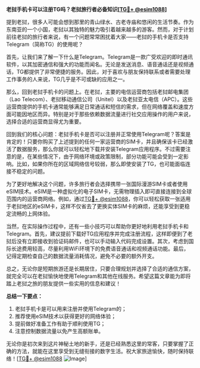 **老挝手机卡可以注册TG吗？老挝旅行者必备知识[[TG💪+ @esim1088](https://t.me/s/esim1088)]**

提到老挝，很多人可能会想到那里的青山绿水、古老寺庙和悠闲的生活节奏。作为东南亚的一个小国，老挝以其独特的魅力吸引着越来越多的游客。然而，对于计划前往老挝的旅行者来说，有一个问题常常困扰着大家——老挝的手机卡是否支持Telegram（简称TG）的使用呢？

首先，让我们来了解一下什么是Telegram。Telegram是一款广受欢迎的即时通讯软件，以其加密通信和强大的功能而闻名。无论是发送消息、语音通话还是视频通话，TG都提供了非常便捷的服务。因此，对于喜欢与朋友保持联系或者需要处理工作事务的人来说，TG几乎是不可或缺的应用之一。

那么，回到老挝手机卡的问题上。在老挝，主要的电信运营商包括老挝邮电集团（Lao Telecom）、老挝移动通信公司（Unitel）以及老挝亚太电信（APC）。这些运营商提供的手机卡通常能够满足日常通话和短信的需求，但在网络覆盖和速度方面可能因地区而异。特别是对于那些依赖数据流量进行社交应用操作的用户来说，选择合适的运营商显得尤为重要。

回到我们的核心问题：老挝手机卡是否可以注册并正常使用Telegram呢？答案是肯定的！只要你购买了上述提到的任何一家运营商的SIM卡，并且确保该卡已经激活了数据服务，那么你就可以轻松地下载并安装Telegram应用程序。不过需要注意的是，在某些情况下，由于网络环境或政策限制，部分功能可能会受到一定影响。比如，如果你所在的区域网络信号较弱，那么即使安装了TG，也可能面临连接不稳定的问题。

为了更好地解决这个问题，许多旅行者会选择携带一张国际漫游SIM卡或者使用eSIM技术。eSIM是一种虚拟化的电子SIM卡，无需物理插入即可直接连接到全球范围内的运营商网络。例如，通过[TG💪+ @esim1088](https://t.me/s/esim1088)，你可以轻松获取一张适用于老挝地区的eSIM卡，这样不仅省去了更换实体SIM卡的麻烦，还能享受到更稳定流畅的上网体验。

当然，在实际操作过程中，还有一些小技巧可以帮助你更好地利用老挝手机卡和Telegram。首先，建议提前下载好TG应用程序并完成注册流程，这样即便到了老挝后没有立即接收到验证码邮件，也可以手动输入代码完成设置。其次，考虑到国际长途费用较高，尽量利用WiFi环境下的免费语音通话和视频通话功能。最后，记得定期检查自己的数据流量消耗情况，避免不必要的额外开支。

总之，无论你是短期旅游还是长期居住，只要合理规划并选择了合适的通信方案，就完全可以在老挝愉快地使用Telegram和其他在线服务。希望这篇文章能为即将踏上老挝之旅的朋友提供一些实用的信息和建议！

**总结一下要点：**
1. 老挝手机卡是可以用来注册并使用Telegram的；
2. 推荐使用eSIM技术以获得更好的网络体验；
3. 提前做好准备工作有助于顺利使用TG；
4. 注意控制数据流量以免产生高额账单。

无论你是初次来到这片神秘土地的新手，还是已经熟悉这里的常客，只要掌握了正确的方法，就能在这里享受到无缝衔接的数字生活。祝大家旅途愉快，随时保持联络！[[TG💪+ @esim1088](https://t.me/s/esim1088) ![Image](https://i.postimg.cc/4NQfJmqS/Snipaste-2025-05-13-00-14-12.png)]